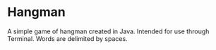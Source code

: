 # Hangman
A simple game of hangman created in Java.
Intended for use through Terminal.
Words are delimited by spaces.

